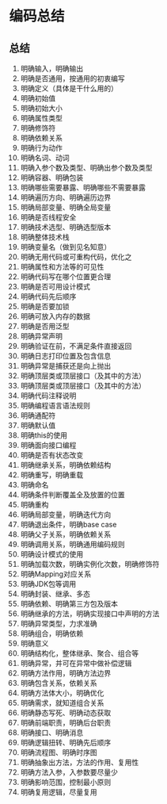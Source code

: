 # 编码总结

## 总结
1. 明确输入，明确输出
2. 明确是否通用，按通用的初衷编写
3. 明确定义（具体是干什么用的）
4. 明确初始值
5. 明确初始大小
6. 明确属性类型
7. 明确修饰符
8. 明确依赖关系
9. 明确行为动作
10. 明确名词、动词
11. 明确入参个数及类型、明确出参个数及类型
12. 明确容器、明确包装
13. 明确哪些需要暴露、明确哪些不需要暴露
14. 明确遍历方向、明确遍历边界
15. 明确局部变量、明确全局变量
16. 明确是否线程安全
17. 明确技术选型、明确选型版本
18. 明确整体技术栈
19. 明确变量名（做到见名知意）
20. 明确无用代码或可重构代码，优化之
21. 明确属性和方法等的可见性
22. 明确代码写在哪个位置更合理
23. 明确是否可用设计模式
24. 明确代码先后顺序
25. 明确是否要加锁
26. 明确可放入内存的数据
27. 明确是否用泛型
28. 明确异常声明
29. 明确验证在前，不满足条件直接返回
30. 明确日志打印位置及包含信息
31. 明确异常是捕获还是向上抛出
32. 明确顶层类或顶层接口（及其中的方法）
33. 明确顶层类或顶层接口（及其中的方法）
34. 明确代码注释说明
35. 明确编程语言语法规则
36. 明确通配符
37. 明确默认值
38. 明确this的使用
39. 明确面向接口编程
40. 明确是否有状态改变
41. 明确继承关系，明确依赖结构
42. 明确重写，明确重载
43. 明确命名
44. 明确条件判断覆盖全及放置的位置
45. 明确重构
46. 明确局部变量，明确迭代方向
47. 明确退出条件，明确base case
48. 明确父子关系，明确依赖关系
49. 明确调用关系，明确通用编码规则
50. 明确设计模式的使用
51. 明确加载次数，明确实例化次数，明确修饰符
52. 明确Mapping对应关系
53. 明确JDK包等调用
54. 明确封装、继承、多态
55. 明确依赖、明确第三方包及版本
56. 明确继承的方法，明确实现接口中声明的方法
57. 明确异常类型，力求准确
58. 明确组合，明确依赖
59. 明确意义
60. 明确结构化，整体继承、聚合、组合等
61. 明确异常，并可在异常中做补偿逻辑
62. 明确方法作用，明确方法边界
63. 明确包含关系，依赖关系
64. 明确方法体大小，明确优化
65. 明确需求，就知道组合关系
66. 明确静态写死、明确动态获取
67. 明确前端职责，明确后台职责
68. 明确接口、明确消息
69. 明确逻辑扭转、明确先后顺序
70. 明确流程图、明确时序图
71. 明确抽象出方法，方法的作用、复用性
72. 明确方法入参，入参数要尽量少
73. 明确影响范围，控制最小原则
74. 明确复用逻辑，尽量复用











